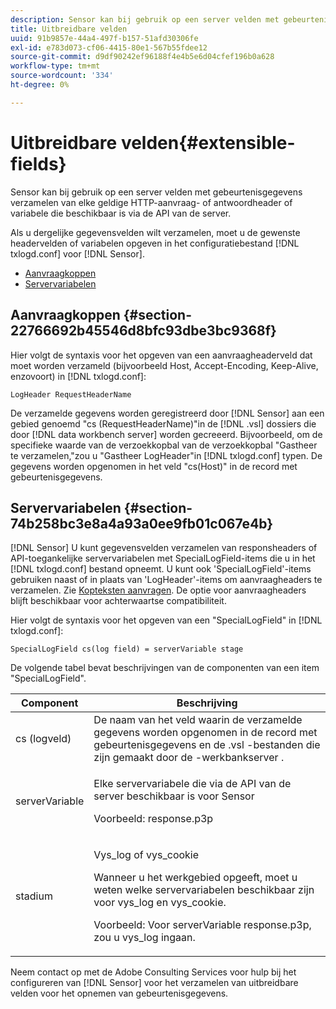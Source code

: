 ```yaml
---
description: Sensor kan bij gebruik op een server velden met gebeurtenisgegevens verzamelen van elke geldige HTTP-aanvraag- of antwoordheader of variabele die beschikbaar is via de API van de server.
title: Uitbreidbare velden
uuid: 91b9857e-44a4-497f-b157-51afd30306fe
exl-id: e783d073-cf06-4415-80e1-567b55fdee12
source-git-commit: d9df90242ef96188f4e4b5e6d04cfef196b0a628
workflow-type: tm+mt
source-wordcount: '334'
ht-degree: 0%

---
```


# Uitbreidbare velden{#extensible-fields}

Sensor kan bij gebruik op een server velden met gebeurtenisgegevens verzamelen van elke geldige HTTP-aanvraag- of antwoordheader of variabele die beschikbaar is via de API van de server.

Als u dergelijke gegevensvelden wilt verzamelen, moet u de gewenste headervelden of variabelen opgeven in het configuratiebestand [!DNL txlogd.conf] voor [!DNL Sensor].

* [Aanvraagkoppen](../../../home/c-snsr-ovrvw/c-evnt-data-rcd-flds/c-ex-flds.md#section-22766692b45546d8bfc93dbe3bc9368f)
* [Servervariabelen](../../../home/c-snsr-ovrvw/c-evnt-data-rcd-flds/c-ex-flds.md#section-74b258bc3e8a4a93a0ee9fb01c067e4b)

## Aanvraagkoppen {#section-22766692b45546d8bfc93dbe3bc9368f}

Hier volgt de syntaxis voor het opgeven van een aanvraagheaderveld dat moet worden verzameld (bijvoorbeeld Host, Accept-Encoding, Keep-Alive, enzovoort) in [!DNL txlogd.conf]:

```
LogHeader RequestHeaderName
```

De verzamelde gegevens worden geregistreerd door [!DNL Sensor] aan een gebied genoemd &quot;cs (RequestHeaderName)&quot;in de [!DNL .vsl] dossiers die door [!DNL data workbench server] worden gecreeerd. Bijvoorbeeld, om de specifieke waarde van de verzoekkopbal van de verzoekkopbal &quot;Gastheer te verzamelen,&quot;zou u &quot;Gastheer LogHeader&quot;in [!DNL txlogd.conf] typen. De gegevens worden opgenomen in het veld &quot;cs(Host)&quot; in de record met gebeurtenisgegevens.

## Servervariabelen {#section-74b258bc3e8a4a93a0ee9fb01c067e4b}

[!DNL Sensor] U kunt gegevensvelden verzamelen van responsheaders of API-toegankelijke servervariabelen met SpecialLogField-items die u in het  [!DNL txlogd.conf] bestand opneemt. U kunt ook &#39;SpecialLogField&#39;-items gebruiken naast of in plaats van &#39;LogHeader&#39;-items om aanvraagheaders te verzamelen. Zie [Kopteksten aanvragen](../../../home/c-snsr-ovrvw/c-evnt-data-rcd-flds/c-ex-flds.md#section-22766692b45546d8bfc93dbe3bc9368f). De optie voor aanvraagheaders blijft beschikbaar voor achterwaartse compatibiliteit.

Hier volgt de syntaxis voor het opgeven van een &quot;SpecialLogField&quot; in [!DNL txlogd.conf]:

```
SpecialLogField cs(log field) = serverVariable stage
```

De volgende tabel bevat beschrijvingen van de componenten van een item &quot;SpecialLogField&quot;.

<table id="table_053D5F34D56E4B15A85CA3B4FAD6E1B1"> 
 <thead> 
  <tr> 
   <th colname="col1" class="entry"> Component </th> 
   <th colname="col2" class="entry"> Beschrijving </th> 
  </tr> 
 </thead>
 <tbody> 
  <tr> 
   <td colname="col1"> cs (logveld) </td> 
   <td colname="col2"> De naam van het veld waarin de verzamelde gegevens worden opgenomen in de record met gebeurtenisgegevens en de <span class="filepath"> .vsl </span>-bestanden die zijn gemaakt door de <span class="keyword">-werkbankserver </span>. </td> 
  </tr> 
  <tr> 
   <td colname="col1"> serverVariable </td> 
   <td colname="col2"> <p>Elke servervariabele die via de API van de server beschikbaar is voor <span class="wintitle"> Sensor </span> </p> <p>Voorbeeld: response.p3p </p> </td> 
  </tr> 
  <tr> 
   <td colname="col1"> stadium </td> 
   <td colname="col2"> <p>Vys_log of vys_cookie </p> <p>Wanneer u het werkgebied opgeeft, moet u weten welke servervariabelen beschikbaar zijn voor vys_log en vys_cookie. </p> <p>Voorbeeld: Voor serverVariable response.p3p, zou u vys_log ingaan. </p> </td> 
  </tr> 
 </tbody> 
</table>

Neem contact op met de Adobe Consulting Services voor hulp bij het configureren van [!DNL Sensor] voor het verzamelen van uitbreidbare velden voor het opnemen van gebeurtenisgegevens.

